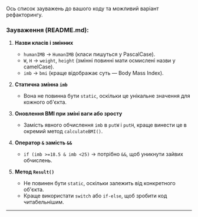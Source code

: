 Ось список зауважень до вашого коду та можливий варіант рефакторингу.

### Зауваження (README.md):

1. **Назви класів і змінних**

   - `humanIMB` → `HumanIMB` (класи пишуться у PascalCase).
   - `W`, `H` → `weight`, `height` (змінні повинні мати осмислені назви у camelCase).
   - `imb` → `bmi` (краще відображає суть — Body Mass Index).

2. **Статична змінна `imb`**

   - Вона не повинна бути `static`, оскільки це унікальне значення для кожного об'єкта.

3. **Оновлення BMI при зміні ваги або зросту**

   - Замість явного обчислення `imb` в `putW` і `putH`, краще винести це в окремий метод `calculateBMI()`.

4. **Оператор `&` замість `&&`**

   - `if (imb >=18.5 & imb <25)` → потрібно `&&`, щоб уникнути зайвих обчислень.

5. **Метод `Result()`**
   - Не повинен бути `static`, оскільки залежить від конкретного об'єкта.
   - Краще використати `switch` або `if-else`, щоб зробити код читабельнішим.

---
